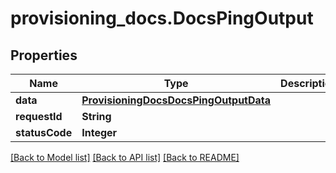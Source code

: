 # provisioning_docs.DocsPingOutput

## Properties
Name | Type | Description | Notes
------------ | ------------- | ------------- | -------------
**data** | [**ProvisioningDocsDocsPingOutputData**](ProvisioningDocsDocsPingOutputData.md) |  | [optional] 
**requestId** | **String** |  | [optional] 
**statusCode** | **Integer** |  | [optional] 

[[Back to Model list]](../README.md#documentation-for-models) [[Back to API list]](../README.md#documentation-for-api-endpoints) [[Back to README]](../README.md)


